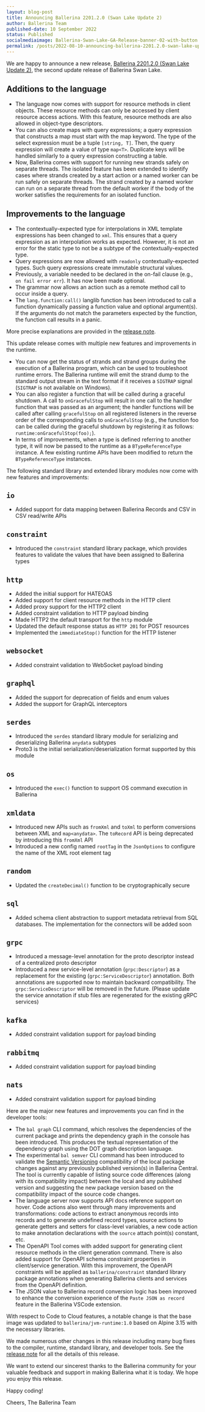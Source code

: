 ```yaml
---
layout: blog-post
title: Announcing Ballerina 2201.2.0 (Swan Lake Update 2)
author: Ballerina Team
published-date: 10 September 2022
status: Published
socialmediaimage: Ballerina-Swan-Lake-GA-Release-banner-02-with-button.png
permalink: /posts/2022-08-10-announcing-ballerina-2201.2.0-swan-lake-update-2/
---
```


<style>.cBlogContent p{white-space: break-spaces !important;}</style>

We are happy to announce a new release, [Ballerina 2201.2.0 (Swan Lake Update 2)](https://ballerina.io/downloads/), the second update release of Ballerina Swan Lake.

## Additions to the language

- The language now comes with support for resource methods in client objects. These resource methods can only be accessed by client resource access actions. With this feature, resource methods are also allowed in object-type descriptors.
- You can also create maps with query expressions; a query expression that constructs a map must start with the map keyword. The type of the select expression must be a tuple `[string, T]`. Then, the query expression will create a value of type `map<T>`. Duplicate keys will be handled similarly to a query expression constructing a table.
- Now, Ballerina comes with support for running new strands safely on separate threads. The isolated feature has been extended to identify cases where strands created by a start action or a named worker can be run safely on separate threads. The strand created by a named worker can run on a separate thread from the default worker if the body of the worker satisfies the requirements for an isolated function.

## Improvements to the language

- The contextually-expected type for interpolations in XML template expressions has been changed to `xml`. This ensures that a query expression as an interpolation works as expected. However, it is not an error for the static type to not be a subtype of the contextually-expected type.
- Query expressions are now allowed with `readonly` contextually-expected types. Such query expressions create immutable structural values.
- Previously, a variable needed to be declared in the on-fail clause (e.g., `on fail error err`). It has now been made optional.
- The grammar now allows an action such as a remote method call to occur inside a query.
- The `lang.function:call()` langlib function has been introduced to call a function dynamically passing a function value and optional argument(s). If the arguments do not match the parameters expected by the function, the function call results in a panic.

More precise explanations are provided in the [release note](https://ballerina.io/downloads/swan-lake-release-notes/swan-lake-2201.2.0).

This update release comes with multiple new features and improvements in the runtime.

- You can now get the status of strands and strand groups during the execution of a Ballerina program, which can be used to troubleshoot runtime errors. The Ballerina runtime will emit the strand dump to the standard output stream in the text format if it receives a `SIGTRAP` signal (`SIGTRAP` is not available on Windows).
- You can also register a function that will be called during a graceful shutdown. A call to `onGracefulStop` will result in one call to the handler function that was passed as an argument; the handler functions will be called after calling `gracefulStop` on all registered listeners in the reverse order of the corresponding calls to `onGracefulStop` (e.g., the function foo can be called during the graceful shutdown by registering it as follows: `runtime:onGracefulStop(foo);`).
- In terms of improvements, when a type is defined referring to another type, it will now be passed to the runtime as a `BTypeReferenceType` instance. A few existing runtime APIs have been modified to return the `BTypeReferenceType` instances.

The following standard library and extended library modules now come with new features and improvements: 

## `io`

- Added support for data mapping between Ballerina Records and CSV in CSV read/write APIs

## `constraint`

- Introduced the `constraint` standard library package, which provides features to validate the values that have been assigned to Ballerina types

## `http`

- Added the initial support for HATEOAS
- Added support for client resource methods in the HTTP client
- Added proxy support for the HTTP2 client
- Added constraint validation to HTTP payload binding
- Made HTTP2 the default transport for the `http` module
- Updated the default response status as `HTTP 201` for POST resources
- Implemented the `immediateStop()` function for the HTTP listener

## `websocket`

- Added constraint validation to WebSocket payload binding

## `graphql`

- Added the support for deprecation of fields and enum values
- Added the support for GraphQL interceptors

## `serdes`

- Introduced the `serdes` standard library module for serializing and deserializing Ballerina `anydata` subtypes
- Proto3 is the initial serialization/deserialization format supported by this module

## `os`

- Introduced the `exec()` function to support OS command execution in Ballerina

## `xmldata`

- Introduced new APIs such as `fromXml` and `toXml` to perform conversions between XML and `map<anydata>`. The `toRecord` API is being deprecated by introducing this `fromXml` API
- Introduced a new config named `rootTag` in the `JsonOptions` to configure the name of the XML root element tag

 ## `random`

- Updated the `createDecimal()` function to be cryptographically secure

## `sql`

- Added schema client abstraction to support metadata retrieval from SQL databases. The implementation for the connectors will be added soon

## `grpc`

- Introduced a message-level annotation for the proto descriptor instead of a centralized proto descriptor
- Introduced a new service-level annotation (`grpc:Descriptor`) as a replacement for the existing (`grpc:ServiceDescriptor`) annotation. Both annotations are supported now to maintain backward compatibility. The `grpc:ServiceDescriptor` will be removed in the future. (Please update the service annotation if stub files are regenerated for the existing gRPC services)

## `kafka`

- Added constraint validation support for payload binding

## `rabbitmq` 

- Added constraint validation support for payload binding

## `nats`

- Added constraint validation support for payload binding

Here are the major new features and improvements you can find in the developer tools:  

- The `bal graph` CLI command, which resolves the dependencies of the current package and prints the dependency graph in the console has been introduced. This produces the textual representation of the dependency graph using the DOT graph description language.
- The experimental `bal semver` CLI command has been introduced to validate the [Semantic Versioning](https://semver.org/) compatibility of the local package changes against any previously published version(s) in Ballerina Central. The tool is currently capable of listing source code differences (along with its compatibility impact) between the local and any published version and suggesting the new package version based on the compatibility impact of the source code changes.
- The language server now supports API docs reference support on hover. Code actions also went through many improvements and transformations: code actions to extract anonymous records into records and to generate undefined record types, source actions to generate getters and setters for class-level variables, a new code action to make annotation declarations with the `source` attach point(s) constant, etc.  
- The OpenAPI Tool comes with added support for generating client resource methods in the client generation command. There is also added support for OpenAPI schema constraint properties in client/service generation. With this improvement, the OpenAPI constraints will be applied as `ballerina/constraint` standard library package annotations when generating Ballerina clients and services from the OpenAPI definition. 
- The JSON value to Ballerina record conversion logic has been improved to enhance the conversion experience of the `Paste JSON as record` feature in the Ballerina VSCode extension.

With respect to Code to Cloud features, a notable change is that the base image was updated to `ballerina/jvm-runtime:1.0` based on Alpine 3.15 with the necessary libraries.

We made numerous other changes in this release including many bug fixes to the compiler, runtime, standard library, and developer tools. See the [release note](https://ballerina.io/downloads/swan-lake-release-notes/swan-lake-2201.2.0) for all the details of this release. 

We want to extend our sincerest thanks to the Ballerina community for your valuable feedback and support in making Ballerina what it is today. We hope you enjoy this release.

Happy coding! 

Cheers, 
The Ballerina Team